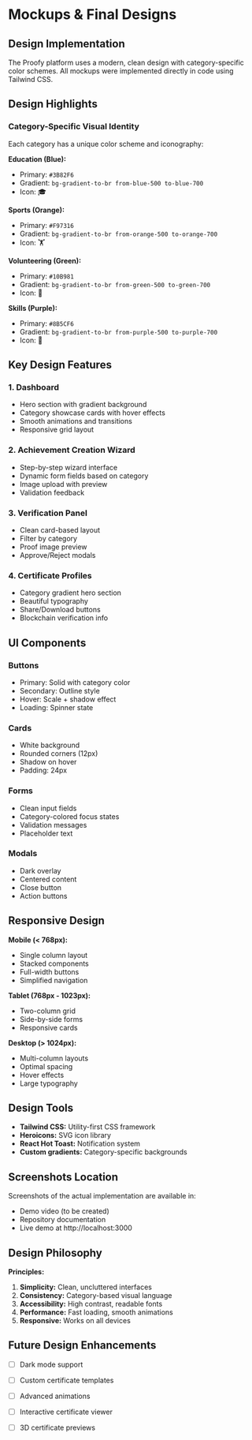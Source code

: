 # Mockups & Final Designs

## Design Implementation

The Proofy platform uses a modern, clean design with category-specific color schemes. All mockups were implemented directly in code using Tailwind CSS.

## Design Highlights

### Category-Specific Visual Identity

Each category has a unique color scheme and iconography:

**Education (Blue):**
- Primary: `#3B82F6`
- Gradient: `bg-gradient-to-br from-blue-500 to-blue-700`
- Icon: 🎓

**Sports (Orange):**
- Primary: `#F97316`
- Gradient: `bg-gradient-to-br from-orange-500 to-orange-700`
- Icon: 🏋️

**Volunteering (Green):**
- Primary: `#10B981`
- Gradient: `bg-gradient-to-br from-green-500 to-green-700`
- Icon: 🤝

**Skills (Purple):**
- Primary: `#8B5CF6`
- Gradient: `bg-gradient-to-br from-purple-500 to-purple-700`
- Icon: 💼

## Key Design Features

### 1. Dashboard
- Hero section with gradient background
- Category showcase cards with hover effects
- Smooth animations and transitions
- Responsive grid layout

### 2. Achievement Creation Wizard
- Step-by-step wizard interface
- Dynamic form fields based on category
- Image upload with preview
- Validation feedback

### 3. Verification Panel
- Clean card-based layout
- Filter by category
- Proof image preview
- Approve/Reject modals

### 4. Certificate Profiles
- Category gradient hero section
- Beautiful typography
- Share/Download buttons
- Blockchain verification info

## UI Components

### Buttons
- Primary: Solid with category color
- Secondary: Outline style
- Hover: Scale + shadow effect
- Loading: Spinner state

### Cards
- White background
- Rounded corners (12px)
- Shadow on hover
- Padding: 24px

### Forms
- Clean input fields
- Category-colored focus states
- Validation messages
- Placeholder text

### Modals
- Dark overlay
- Centered content
- Close button
- Action buttons

## Responsive Design

**Mobile (< 768px):**
- Single column layout
- Stacked components
- Full-width buttons
- Simplified navigation

**Tablet (768px - 1023px):**
- Two-column grid
- Side-by-side forms
- Responsive cards

**Desktop (> 1024px):**
- Multi-column layouts
- Optimal spacing
- Hover effects
- Large typography

## Design Tools

- **Tailwind CSS:** Utility-first CSS framework
- **Heroicons:** SVG icon library
- **React Hot Toast:** Notification system
- **Custom gradients:** Category-specific backgrounds

## Screenshots Location

Screenshots of the actual implementation are available in:
- Demo video (to be created)
- Repository documentation
- Live demo at http://localhost:3000

## Design Philosophy

**Principles:**
1. **Simplicity:** Clean, uncluttered interfaces
2. **Consistency:** Category-based visual language
3. **Accessibility:** High contrast, readable fonts
4. **Performance:** Fast loading, smooth animations
5. **Responsive:** Works on all devices

## Future Design Enhancements

- [ ] Dark mode support
- [ ] Custom certificate templates
- [ ] Advanced animations
- [ ] Interactive certificate viewer
- [ ] 3D certificate previews


